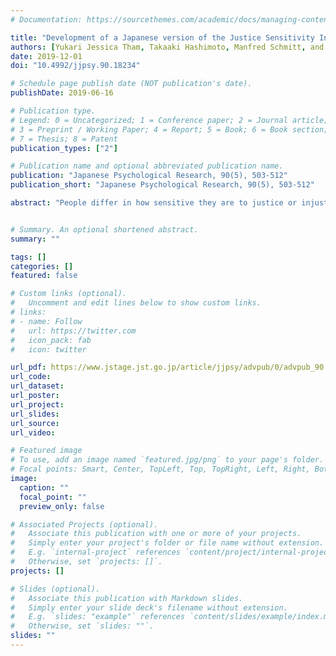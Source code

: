 ```yaml
---
# Documentation: https://sourcethemes.com/academic/docs/managing-content/

title: "Development of a Japanese version of the Justice Sensitivity Inventory (JSI-J)"
authors: [Yukari Jessica Tham, Takaaki Hashimoto, Manfred Schmitt, and Kaori Karasawa]
date: 2019-12-01
doi: "10.4992/jjpsy.90.18234"

# Schedule page publish date (NOT publication's date).
publishDate: 2019-06-16

# Publication type.
# Legend: 0 = Uncategorized; 1 = Conference paper; 2 = Journal article;
# 3 = Preprint / Working Paper; 4 = Report; 5 = Book; 6 = Book section;
# 7 = Thesis; 8 = Patent
publication_types: ["2"]

# Publication name and optional abbreviated publication name.
publication: "Japanese Psychological Research, 90(5), 503-512"
publication_short: "Japanese Psychological Research, 90(5), 503-512"

abstract: "People differ in how sensitive they are to justice or injustice, or how easily they feel justice-related emotions such as anger and guilt, and ruminate on it. This individual difference can be measured by the Justice Sensitivity Inventory (JSI; Schmitt et al., 2010), being divided into four components: Sensitivity to becoming a victim of injustice, sensitivity to observing injustice, sensitivity to passively benefiting from injustice, and sensitivity to actively committing injustice. Each sensitivity has a different effect on various aspects of human behavior (e.g., cooperation) as well as mental and physical health. JSI is available in German, English, Chinese and many other languages, but not in Japanese. This study (n = 453) aimed to develop a Japanese version of JSI (JSI-J) and a short version of it, examining their reliability and validity. They were confirmed to be reliable and valid except for some items. An effective usage of JSI-J and its short version will be discussed."


# Summary. An optional shortened abstract.
summary: ""

tags: []
categories: []
featured: false

# Custom links (optional).
#   Uncomment and edit lines below to show custom links.
# links:
# - name: Follow
#   url: https://twitter.com
#   icon_pack: fab
#   icon: twitter

url_pdf: https://www.jstage.jst.go.jp/article/jjpsy/advpub/0/advpub_90.18234/_pdf/-char/ja
url_code:
url_dataset:
url_poster:
url_project:
url_slides:
url_source:
url_video:

# Featured image
# To use, add an image named `featured.jpg/png` to your page's folder. 
# Focal points: Smart, Center, TopLeft, Top, TopRight, Left, Right, BottomLeft, Bottom, BottomRight.
image:
  caption: ""
  focal_point: ""
  preview_only: false

# Associated Projects (optional).
#   Associate this publication with one or more of your projects.
#   Simply enter your project's folder or file name without extension.
#   E.g. `internal-project` references `content/project/internal-project/index.md`.
#   Otherwise, set `projects: []`.
projects: []

# Slides (optional).
#   Associate this publication with Markdown slides.
#   Simply enter your slide deck's filename without extension.
#   E.g. `slides: "example"` references `content/slides/example/index.md`.
#   Otherwise, set `slides: ""`.
slides: ""
---
```

